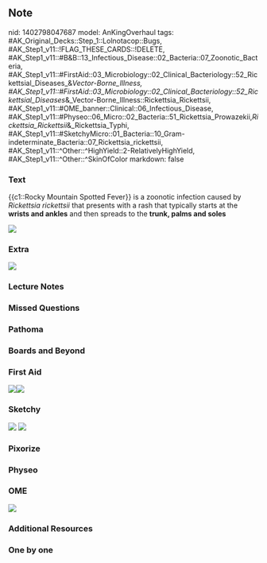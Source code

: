 ## Note
nid: 1402798047687
model: AnKingOverhaul
tags: #AK_Original_Decks::Step_1::Lolnotacop::Bugs, #AK_Step1_v11::!FLAG_THESE_CARDS::!DELETE, #AK_Step1_v11::#B&B::13_Infectious_Disease::02_Bacteria::07_Zoonotic_Bacteria, #AK_Step1_v11::#FirstAid::03_Microbiology::02_Clinical_Bacteriology::52_Rickettsial_Diseases_&_Vector-Borne_Illness, #AK_Step1_v11::#FirstAid::03_Microbiology::02_Clinical_Bacteriology::52_Rickettsial_Diseases_&_Vector-Borne_Illness::Rickettsia_Rickettsii, #AK_Step1_v11::#OME_banner::Clinical::06_Infectious_Disease, #AK_Step1_v11::#Physeo::06_Micro::02_Bacteria::51_Rickettsia_Prowazekii,_Rickettsia_Rickettsii_&_Rickettsia_Typhi, #AK_Step1_v11::#SketchyMicro::01_Bacteria::10_Gram-indeterminate_Bacteria::07_Rickettsia_rickettsii, #AK_Step1_v11::^Other::^HighYield::2-RelativelyHighYield, #AK_Step1_v11::^Other::^SkinOfColor
markdown: false

### Text
{{c1::Rocky Mountain Spotted Fever}} is a zoonotic infection caused
by <i>Rickettsia rickettsii</i> that presents with a rash that
typically starts at the <b>wrists and ankles</b> and then spreads
to the <b>trunk, palms and soles</b>
<div><img src="paste-13151189860772.jpg" class="resizer"></div>

### Extra
<img src="paste-c6a5915e5313601d038c21eeeb1d8b84e8c3a14d.png">

### Lecture Notes


### Missed Questions


### Pathoma


### Boards and Beyond


### First Aid
<img src="paste-277867204182019.jpg"><img src=
"paste-278734787575811.jpg"><!--EndFragment-->

### Sketchy
<img src="paste-200665167036419.jpg"> <img src=
"paste-ad5adc5732a2e63fbe98b92968c4e6c6f045c5ce.png">

### Pixorize


### Physeo


### OME
<div class="ome-widget">
  <a href=
  "https://onlinemeded.org/spa/infectious-disease?ref=anki"><img src="_OME_AnkiFlashcards_Topic_3.png"></a>
</div>

### Additional Resources


### One by one

